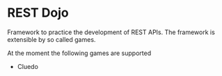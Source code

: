 # REST Dojo
Framework to practice the development of REST APIs. The framework is extensible by so called games.

At the moment the following games are supported
  - Cluedo
